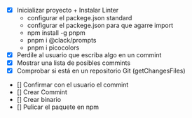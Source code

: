 - [x] Inicializar proyecto + Instalar Linter
    -   configurar el packege.json standard
    -   configurar el packege.json para que agarre import
    -   npm install -g pnpm  
    -   pnpm i @clack/prompts
    -   pnpm i picocolors
- [x] Perdile al usuario que escriba algo en un commint
- [x] Mostrar una lista de posibles commints
- [x] Comprobar si está en un repositorio Git (getChangesFiles)

- [] Confirmar con el usuario el commint
- [] Crear Commint
- [] Crear binario
- [] Pulicar el paquete en npm 